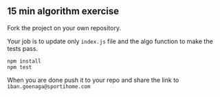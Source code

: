 ## 15 min algorithm exercise

Fork the project on your own repository.

Your job is to update only `index.js` file and the algo function to make the tests pass.

```shell
npm install
npm test
```

When you are done push it to your repo and share the link to `ìban.goenaga@sportihome.com`


